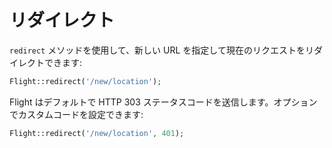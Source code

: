 # リダイレクト

`redirect` メソッドを使用して、新しい URL を指定して現在のリクエストをリダイレクトできます:

```php
Flight::redirect('/new/location');
```

Flight はデフォルトで HTTP 303 ステータスコードを送信します。オプションでカスタムコードを設定できます:

```php
Flight::redirect('/new/location', 401);
```
